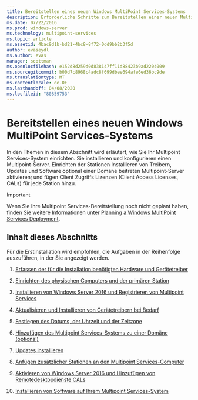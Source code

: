 ```yaml
---
title: Bereitstellen eines neuen Windows MultiPoint Services-Systems
description: Erforderliche Schritte zum Bereitstellen einer neuen Multipoint Services-Umgebung
ms.date: 07/22/2016
ms.prod: windows-server
ms.technology: multipoint-services
ms.topic: article
ms.assetid: 4bac9d1b-bd21-4bc8-8f72-0dd9bb2b3f5d
author: evaseydl
ms.author: evas
manager: scottman
ms.openlocfilehash: e152d8d259d0d838147ff11d88423b9ad2204009
ms.sourcegitcommit: b00d7c8968c4adc8f699dbee694afe6ed36bc9de
ms.translationtype: MT
ms.contentlocale: de-DE
ms.lasthandoff: 04/08/2020
ms.locfileid: "80859753"
---
```

# <a name="deploy-a-new-windows-multipoint-services-system"></a>Bereitstellen eines neuen Windows MultiPoint Services-Systems
In den Themen in diesem Abschnitt wird erläutert, wie Sie Ihr Multipoint Services-System einrichten. Sie installieren und konfigurieren einen Multipoint-Server. Einrichten der Stationen Installieren von Treibern, Updates und Software optional einer Domäne beitreten Multipoint-Server aktivieren; und fügen Client Zugriffs Lizenzen (Client Access Licenses, CALs) für jede Station hinzu.  
  
> [!IMPORTANT]  
> Wenn Sie Ihre Multipoint Services-Bereitstellung noch nicht geplant haben, finden Sie weitere Informationen unter [Planning a Windows MultiPoint Services Deployment](Planning-a-MultiPoint-Services-Deployment.md).  
  
## <a name="in-this-section"></a>Inhalt dieses Abschnitts  
Für die Erstinstallation wird empfohlen, die Aufgaben in der Reihenfolge auszuführen, in der Sie angezeigt werden.  
  
1.  [Erfassen der für die Installation benötigten Hardware und Gerätetreiber](Collect-hardware-and-device-drivers-needed-for-the-installation.md)  
  
2.  [Einrichten des physischen Computers und der primären Station](Set-up-the-physical-computer-and-primary-station.md)  
  
3.  [Installieren von Windows Server 2016 und Registrieren von Multipoint Services](Install-MultiPoint-services.md)  
  
4.  [Aktualisieren und Installieren von Gerätetreibern bei Bedarf](Update-and-install-device-drivers-if-needed.md)  
  
5.  [Festlegen des Datums, der Uhrzeit und der Zeitzone](Set-the-date--time--and-time-zone.md)  
  
6.  [Hinzufügen des Multipoint Services-Systems zu einer Domäne (optional)](Join-the-MultiPoint-services-computer-to-a-domain--optional-.md)  
  
7.  [Updates installieren](Install-updates.md)  
  
8.  [Anfügen zusätzlicher Stationen an den Multipoint Services-Computer](Attach-additional-stations-to-your-MultiPoint-services-computer.md)  
  
9. [Aktivieren von Windows Server 2016 und Hinzufügen von Remotedesktopdienste CALs](manage-client-access-licenses-with-multipoint-services.md)  
  
10. [Installieren von Software auf Ihrem Multipoint Services-System](Install-software-on-your-MultiPoint-Services-system.md)